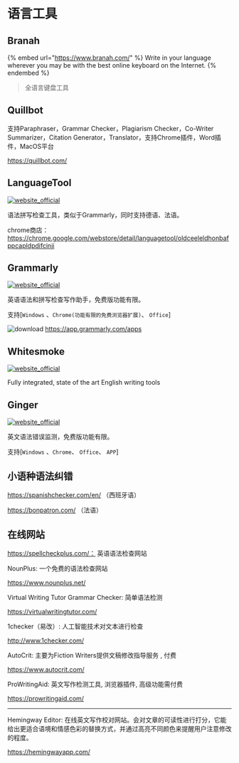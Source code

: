# 语言工具

## Branah

{% embed url="https://www.branah.com/" %}
Write in your language wherever you may be with the best online keyboard on the Internet.
{% endembed %}

> 全语言键盘工具

## Quillbot

支持Paraphraser，Grammar Checker，Plagiarism Checker，Co-Writer
Summarizer，Citation Generator，Translator，支持Chrome插件，Word插件，MacOS平台

https://quillbot.com/

## LanguageTool

[![website_official](https://gitbook07.oss-cn-hangzhou.aliyuncs.com/website_official.svg)](https://languagetool.org/)

语法拼写检查工具，类似于Grammarly，同时支持德语、法语。

chrome商店： https://chrome.google.com/webstore/detail/languagetool/oldceeleldhonbafppcapldpdifcinji

## Grammarly

[![website_official](https://gitbook07.oss-cn-hangzhou.aliyuncs.com/website_official.svg)](https://www.grammarly.com)

英语语法和拼写检查写作助手，免费版功能有限。

支持[`Windows` 、`Chrome(功能有限的免费浏览器扩展)`、 `Office`]

![download](https://gitbook07.oss-cn-hangzhou.aliyuncs.com/download.svg) https://app.grammarly.com/apps

## Whitesmoke

 [![website_official](https://gitbook07.oss-cn-hangzhou.aliyuncs.com/website_official.svg)](http://www.whitesmoke.com/)

Fully integrated, state of the art English writing tools

## Ginger

[![website_official](https://gitbook07.oss-cn-hangzhou.aliyuncs.com/website_official.svg)](https://www.gingersoftware.com/grammarcheck#)

英文语法错误监测，免费版功能有限。

支持[`Windows` 、`Chrome`、 `Office`、 `APP`]

## 小语种语法纠错

https://spanishchecker.com/en/ （西班牙语）

https://bonpatron.com/ （法语）

## 在线网站

https://spellcheckplus.com/： 英语语法检查网站

NounPlus: 一个免费的语法检查网站

https://www.nounplus.net/

Virtual Writing Tutor Grammar Checker: 简单语法检测

https://virtualwritingtutor.com/

1checker（易改）: 人工智能技术对文本进行检查

http://www.1checker.com/

AutoCrit:  主要为Fiction Writers提供文稿修改指导服务 , 付费

https://www.autocrit.com/

ProWritingAid: 英文写作检测工具, 浏览器插件, 高级功能需付费

https://prowritingaid.com/

----

Hemingway Editor:   在线英文写作校对网站。会对文章的可读性进行打分，它能给出更适合语境和情感色彩的替换方式，并通过高亮不同颜色来提醒用户注意修改的程度。

https://hemingwayapp.com/

